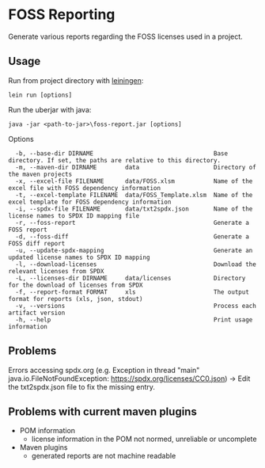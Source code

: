 FOSS Reporting
==============
Generate various reports regarding the FOSS licenses used in a project.

Usage
-----
Run from project directory with [leiningen](https://leiningen.org/):
```
lein run [options]
```

Run the uberjar with java:
```
java -jar <path-to-jar>\foss-report.jar [options]
```

Options
```
  -b, --base-dir DIRNAME                                  Base directory. If set, the paths are relative to this directory.
  -m, --maven-dir DIRNAME        data                     Directory of the maven projects
  -x, --excel-file FILENAME      data/FOSS.xlsm           Name of the excel file with FOSS dependency information
  -t, --excel-template FILENAME  data/FOSS_Template.xlsm  Name of the excel template for FOSS dependency information
  -i, --spdx-file FILENAME       data/txt2spdx.json       Name of the license names to SPDX ID mapping file
  -r, --foss-report                                       Generate a FOSS report
  -d, --foss-diff                                         Generate a FOSS diff report
  -u, --update-spdx-mapping                               Generate an updated license names to SPDX ID mapping
  -l, --download-licenses                                 Download the relevant licenses from SPDX
  -L, --licenses-dir DIRNAME     data/licenses            Directory for the download of licenses from SPDX
  -f, --report-format FORMAT     xls                      The output format for reports (xls, json, stdout)
  -v, --versions                                          Process each artifact version
  -h, --help                                              Print usage information
```


Problems
--------

Errors accessing spdx.org (e.g. Exception in thread "main" java.io.FileNotFoundException: https://spdx.org/licenses/CC0.json)
-> Edit the txt2spdx.json file to fix the missing entry.

Problems with current maven plugins
-----------------------------------
* POM information
  * license information in the POM not normed, unreliable or uncomplete
* Maven plugins
  * generated reports are not machine readable
